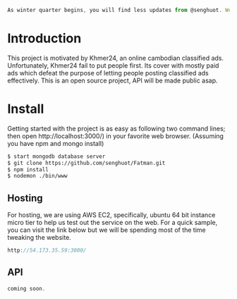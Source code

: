 ```js
As winter quarter begins, you will find less updates from @senghuot. We are planning to lunch the service very soon before my school catch up and steal away all my free time.
```

# Introduction
This project is motivated by Khmer24, an online cambodian classified ads. Unfortunately, Khmer24 fail to put people first. Its cover with mostly paid ads which defeat the purpose of letting people posting classified ads effectively. This is an open source project, API will be made public asap.

# Install
Getting started with the project is as easy as following two command lines; then open http://localhost:3000/) in your favorite web browser. (Assuming you have npm and mongo install)
```sh
$ start mongodb database server
$ git clone https://github.com/senghuot/Fatman.git
$ npm install
$ nodemon ./bin/www
```
## Hosting
For hosting, we are using AWS EC2, specifically, ubuntu 64 bit instance micro tier to help us test out the service on the web. For a quick sample, you can visit the link below but we will be spending most of the time tweaking the website.
```js
http://54.173.35.59:3000/
```

## API
```js
coming soon.
```
